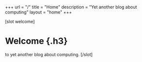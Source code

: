+++
url = "/"
title = "Home"
description = "Yet another blog about computing"
layout = "home"
+++

[slot welcome]
# Welcome {.h3}

to yet another blog about computing.
[/slot]
